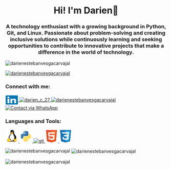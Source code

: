 <h1 align="center">Hi! I'm Darien👋</h1>
<h3 align="center">
  A technology enthusiast with a growing background in Python, Git, and Linux. Passionate about problem-solving and creating inclusive solutions while continuously learning and seeking opportunities to contribute to innovative projects that make a difference in the world of technology.
</h3>

<p align="left">
  <img src="https://komarev.com/ghpvc/?username=darienestebanvesgacarvajal&label=Profile%20views&color=0e75b6&style=flat" alt="darienestebanvesgacarvajal" />
</p>

<p align="left">
  <a href="https://github.com/ryo-ma/github-profile-trophy">
    <img src="https://github-profile-trophy.vercel.app/?username=darienestebanvesgacarvajal" alt="darienestebanvesgacarvajal" />
  </a>
</p>

<h3 align="left">Connect with me:</h3>
<p align="left">
  <a href="https://www.linkedin.com/in/darien-carvajal/" target="blank">
    <img align="center" src="https://raw.githubusercontent.com/devicons/devicon/master/icons/linkedin/linkedin-original.svg" alt="Darien Carvajal LinkedIn" height="30" width="40" />
  </a>
  <a href="https://instagram.com/darien_c_27" target="blank">
    <img align="center" src="https://raw.githubusercontent.com/rahuldkjain/github-profile-readme-generator/master/src/images/icons/Social/instagram.svg" alt="darien_c_27" height="30" width="40" />
  </a>
  <a href="https://discord.gg/darienestebanvesgacarvajal" target="blank">
    <img align="center" src="https://raw.githubusercontent.com/rahuldkjain/github-profile-readme-generator/master/src/images/icons/Social/discord.svg" alt="darienestebanvesgacarvajal" height="30" width="40" />
  </a>
  <a href="https://wa.me/573204522741" target="blank">
    <img align="center" src="https://raw.githubusercontent.com/rahuldkjain/github-profile-readme-generator/master/src/images/icons/Social/whatsapp.svg" alt="Contact via WhatsApp" height="30" width="40" />
  </a>
</p>

<h3 align="left">Languages and Tools:</h3>
<p align="left">
  <a href="https://www.linux.org/" target="_blank" rel="noreferrer">
    <img src="https://raw.githubusercontent.com/devicons/devicon/master/icons/linux/linux-original.svg" alt="linux" width="40" height="40" />
  </a>
  <a href="https://www.python.org" target="_blank" rel="noreferrer">
    <img src="https://raw.githubusercontent.com/devicons/devicon/master/icons/python/python-original.svg" alt="python" width="40" height="40" />
  </a>
  <a href="https://git-scm.com/" target="_blank" rel="noreferrer">
    <img src="https://www.vectorlogo.zone/logos/git-scm/git-scm-icon.svg" alt="git" width="40" height="40" />
  </a>
  <a href="https://developer.mozilla.org/en-US/docs/Web/HTML" target="_blank" rel="noreferrer">
    <img src="https://raw.githubusercontent.com/devicons/devicon/master/icons/html5/html5-original.svg" alt="HTML" width="40" height="40" />
  </a>
  <a href="https://developer.mozilla.org/en-US/docs/Web/CSS" target="_blank" rel="noreferrer">
    <img src="https://raw.githubusercontent.com/devicons/devicon/master/icons/css3/css3-original.svg" alt="CSS" width="40" height="40" />
  </a>
</p>

<p>
  <img align="left" src="https://github-readme-stats.vercel.app/api/top-langs?username=darienestebanvesgacarvajal&show_icons=true&locale=en&layout=compact" alt="darienestebanvesgacarvajal" />
</p>

<p>
  &nbsp;<img align="center" src="https://github-readme-stats.vercel.app/api?username=darienestebanvesgacarvajal&show_icons=true&locale=en" alt="darienestebanvesgacarvajal" />
</p>

<p>
  <img align="center" src="https://github-readme-streak-stats.herokuapp.com/?user=darienestebanvesgacarvajal&" alt="darienestebanvesgacarvajal" />
</p>

